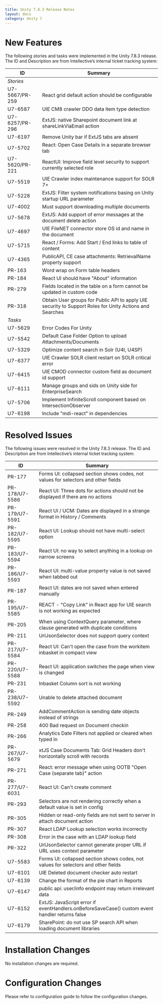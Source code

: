 ```yaml
---
title: Unity 7.8.3 Release Notes
layout: docs
category: Unity 7
---
```


# New Features

The following stories and tasks were implemented in the Unity 7.8.3 release. The ID and Description are from Intellective’s internal ticket tracking system:

| ID            | Summary                                                                                   |
| ------------- | ----------------------------------------------------------------------------------------- |
| *Stories*                                                                                                 |
| U7-5667/PR-259 | React grid default action should be configurable                                         |
| U7-6587        | UIE CM8 crawler DDO data item type detection                                             |
| U7-6257/PR-296 | ExtJS: native Sharepoint document link at shareLinkViaEmail action                       |
| U7-6197        | Remove Unity bar if ExtJS tabs are absent                                                |
| U7-5702        | React: Open Case Details in a separate browser tab                                       |
| U7-5620/PR-221 | ReactUI: Improve field level security to support currently selected role                 |
| U7-5519        | UIE Crawler index maintenance support for SOLR 7+                                        |
| U7-5228        | ExtJS: Filter system notifications basing on Unity startup URL parameter                 |
| U7-4002        | Must support downloading multiple documents                                              |
| U7-5678        | ExtJS: Add support of error messages at the document delete action                       |
| U7-4697        | UIE FileNET connector store OS id and name in the document                               |
| U7-5715        | React / Forms: Add Start / End links to table of content                                 |
| U7-4365        | PublicAPI, CE case attachments: RetrievalName property support                           |
| PR-163         | Word wrap on Form table headers                                                          |
| PR-184         | React UI should have "About" information                                                 |
| PR-279         | Fields located in the table on a form cannot be updated in custom code                   |
| PR-318         | Obtain User groups for Public API to apply UIE security to Support Roles for Unity Actions and Searches |
| *Tasks*                                                                                                   |
| U7-5629        | Error Codes For Unity                                                                    |
| U7-5542        | Default Case Folder Option to upload Attachments/Documents                               |
| U7-5329        | Optimize content search in Solr (U4I, U4SP)                                              |
| U7-6377        | UIE Crawler SOLR client restart on SOLR critical error                                   |
| U7-6415        | UIE CMOD connector custom field as document id support                                   |
| U7-6111        | Manage groups and sids on Unity side for EnterpriseSearch                                |
| U7-5706        | Implement InfiniteScroll component based on IntersectionObserver                         |
| U7-6198        | Include "mdi-react" in dependencies                                                      |

# Resolved Issues

The following issues were resolved in the Unity 7.8.3 release. The ID and Description are from Intellective’s internal ticket tracking system:

| ID              | Summary                                                                                   |
| --------------- | ----------------------------------------------------------------------------------------- |
| PR-177          | Forms UI: collapsed section shows codes, not values for selectors and other fields        |
| PR-178/U7-5586  | React UI: Three dots for actions should not be displayed if there are no actions          |
| PR-179/U7-5591  | React UI / UCM: Dates are displayed in a strange format in History / Comments             |
| PR-182/U7-5595  | React UI: Lookup should not have multi-select option                                      |
| PR-183/U7-5594  | React UI: no way to select anything in a lookup on narrow screens                         |
| PR-186/U7-5593  | React UI: multi-value property value is not saved when tabbed out                         |
| PR-187          | React UI: dates are not saved when entered manually                                       |
| PR-195/U7-5585  | REACT - "Copy Link" in React app for UIE search is not working as expected                |
| PR-205          | When using ContextQuery parameter, where clause generated with duplicate conditions       |
| PR-211          | UrlJsonSelector does not support query context                                            |
| PR-217/U7-5584  | React UI: Can't open the case from the workitem inbasket in compact view                  |
| PR-220/U7-5588  | React UI: application switches the page when view is changed                              |
| PR-231          | Inbasket Column sort is not working                                                       |
| PR-238/U7-5592  | Unable to delete attached document                                                        |
| PR-249          | AddCommentAction is sending date objects instead of strings                               |
| PR-258          | 400 Bad request on Document checkin                                                       |
| PR-266          | Analytics Date Filters not applied or cleared when typed in                               |
| PR-267/U7-5679  | xtJS Case Documents Tab: Grid Headers don't horizontally scroll with records              |
| PR-271          | React: error message when using OOTB "Open Case (separate tab)" action                    |
| PR-277/U7-6031  | React UI: Can't create comment                                                            |
| PR-293          | Selectors are not rendering correctly when a default value is set in config               |
| PR-305          | Hidden or read-only fields are not sent to server in attach document action               |
| PR-307          | React LDAP Lookup selection works incorrectly                                             |
| PR-308          | Error in the case with an LDAP lookup field                                               |
| PR-322          | UrlJsonSelector cannot generate proper URL if URL uses context parameter                  |
| U7-5583         | Forms UI: collapsed section shows codes, not values for selectors and other fields        |
| U7-6101         | UIE Deleted document checker auto restart                                                 |
| U7-6139         | Change the format of the pie chart in Reports                                             |
| U7-6147         | public api: user/info endpoint may return irrelevant data                                 |
| U7-6152         | ExtJS: JavaScript error if eventHandlers.onBeforeSaveCase() custom event handler returns false |
| U7-6179         | SharePoint: do not use SP search API when loading document libraries                      |

# Installation Changes

No installation changes are required.

# Configuration Changes

Please refer to configuration guide to follow the configuration changes.
